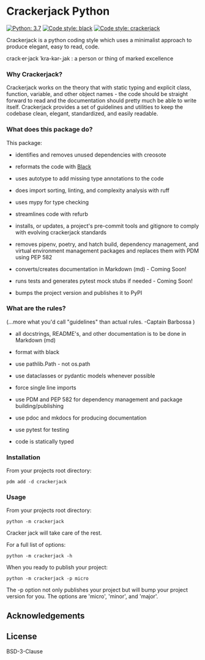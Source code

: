 # Crackerjack Python

[![Python: 3.7](https://img.shields.io/badge/python-3.11%2B-blue)](https://docs.python.org/3/)
[![Code style: black](https://img.shields.io/badge/code%20style-black-000000.svg)](https://github.com/ambv/black)
[![Code style: crackerjack](https://img.shields.io/badge/code%20style-crackerjack-000042)](https://github.com/lesleslie/crackerjack)

Crackerjack is a python coding style which uses a minimalist approach to produce elegant, easy to read, code.

crack·​er·​jack ˈkra-kər-ˌjak
: a person or thing of marked excellence

### **Why Crackerjack?**

Crackerjack works on the theory that with static typing and explicit class,
function, variable, and other object names - the code should be
straight forward to read and the documentation should pretty much be able to write
itself. Crackerjack provides a set of guidelines and utilities to keep the codebase clean, elegant, standardized, and
easily readable.

### **What does this package do?**

This package:

- identifies and removes unused dependencies with creosote

- reformats the code with [Black](https://github.com/ambv/black)

- uses autotype to add missing type annotations to the code

- does import sorting, linting, and complexity analysis with ruff

- uses mypy for type checking

- streamlines code with refurb

- installs, or updates, a project's pre-commit tools and gitignore
  to comply with evolving crackerjack standards

- removes pipenv, poetry, and hatch build, dependency management, and virtual environment
  management packages and replaces them with PDM using PEP 582

- converts/creates documentation in Markdown (md) - Coming Soon!

- runs tests and generates pytest mock stubs if needed - Coming Soon!

- bumps the project version and publishes it to PyPI

### **What are the rules?**

(...more what you'd call "guidelines" than actual rules. -Captain Barbossa )

- all docstrings, README's, and other documentation is to be done in Markdown (md)

- format with black

- use pathlib.Path - not os.path

- use dataclasses or pydantic models whenever possible

- force single line imports

- use PDM and PEP 582 for dependency management and package building/publishing

- use pdoc and mkdocs for producing documentation

- use pytest for testing

- code is statically typed

[//]: # (- variable docstrings are supported as outlined in)

[//]: # (  [PEP-224]&#40;https://www.python.org/dev/peps/pep-0224/&#41; as well as the module-level)

[//]: # (  __pdoc__ dictionary &#40;see [pdoc docs]&#40;)

[//]: # (  https://pdoc3.github.io/pdoc/doc/pdoc/#overriding-docstrings-with-__pdoc__&#41;&#41;)


### **Installation**

From your projects root directory:

```pdm add -d crackerjack```

### **Usage**

From your projects root directory:

```python -m crackerjack```

Cracker jack will take care of the rest.

For a full list of options:

```python -m crackerjack -h```

When you ready to publish your project:

``python -m crackerjack -p micro``

The -p option not only publishes your project but will bump your
project version for you. The options are 'micro', 'minor', and 'major'.

## Acknowledgements

## License

BSD-3-Clause
